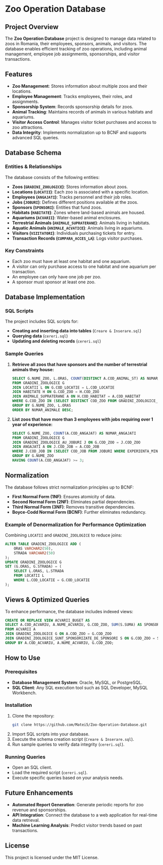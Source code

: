 # Zoo Operation Database

## Project Overview
The **Zoo Operation Database** project is designed to manage data related to zoos in Romania, their employees, sponsors, animals, and visitors. The database enables efficient tracking of zoo operations, including animal management, employee job assignments, sponsorships, and visitor transactions.

## Features
- **Zoo Management**: Stores information about multiple zoos and their locations.
- **Employee Management**: Tracks employees, their roles, and assignments.
- **Sponsorship System**: Records sponsorship details for zoos.
- **Animal Tracking**: Maintains records of animals in various habitats and aquariums.
- **Visitor Access Control**: Manages visitor ticket purchases and access to zoo attractions.
- **Data Integrity**: Implements normalization up to BCNF and supports advanced SQL queries.

## Database Schema
### Entities & Relationships
The database consists of the following entities:
- **Zoos (`GRADINI_ZOOLOGICE`)**: Stores information about zoos.
- **Locations (`LOCATII`)**: Each zoo is associated with a specific location.
- **Employees (`ANGAJATI`)**: Tracks personnel and their job roles.
- **Jobs (`JOBURI`)**: Defines different positions available at the zoos.
- **Sponsors (`SPONSORI`)**: Entities that fund zoos.
- **Habitats (`HABITATE`)**: Zones where land-based animals are housed.
- **Aquariums (`ACVARII`)**: Water-based animal enclosures.
- **Terrestrial Animals (`ANIMALE_SUPRATERANE`)**: Animals living in habitats.
- **Aquatic Animals (`ANIMALE_ACVATICE`)**: Animals living in aquariums.
- **Visitors (`VIZITATORI`)**: Individuals purchasing tickets for entry.
- **Transaction Records (`CUMPARA_ACCES_LA`)**: Logs visitor purchases.

### Key Constraints
- Each zoo must have at least one habitat and one aquarium.
- A visitor can only purchase access to one habitat and one aquarium per transaction.
- An employee can only have one job per zoo.
- A sponsor must sponsor at least one zoo.

## Database Implementation
### SQL Scripts
The project includes SQL scripts for:
- **Creating and inserting data into tables** (`Creare & Inserare.sql`)
- **Querying data** (`cereri.sql`)
- **Updating and deleting records** (`cereri.sql`)

### Sample Queries
1. **Retrieve all zoos that have sponsors and the number of terrestrial animals they house:**
   ```sql
   SELECT G.NUME_ZOO, L.ORAS, COUNT(DISTINCT A.COD_ANIMAL_ST) AS NUMAR_ANIMALE
   FROM GRADINI_ZOOLOGICE G
   JOIN LOCATII L ON G.COD_LOCATIE = L.COD_LOCATIE
   JOIN HABITATE H ON G.COD_ZOO = H.COD_ZOO
   JOIN ANIMALE_SUPRATERANE A ON H.COD_HABITAT = A.COD_HABITAT
   WHERE G.COD_ZOO IN (SELECT DISTINCT COD_ZOO FROM GRADINI_ZOOLOGICE_SUNT_SPONSORIZATE_DE_SPONSORI)
   GROUP BY G.NUME_ZOO, L.ORAS
   ORDER BY NUMAR_ANIMALE DESC;
   ```

2. **List zoos that have more than 3 employees with jobs requiring over 1 year of experience:**
   ```sql
   SELECT G.NUME_ZOO, COUNT(A.COD_ANGAJAT) AS NUMAR_ANGAJATI
   FROM GRADINI_ZOOLOGICE G
   JOIN GRADINI_ZOOLOGICE_AU_JOBURI J ON G.COD_ZOO = J.COD_ZOO
   JOIN ANGAJATI A ON J.COD_JOB = A.COD_JOB
   WHERE J.COD_JOB IN (SELECT COD_JOB FROM JOBURI WHERE EXPERIENTA_MINIMA > 1)
   GROUP BY G.NUME_ZOO
   HAVING COUNT(A.COD_ANGAJAT) >= 3;
   ```

## Normalization
The database follows strict normalization principles up to BCNF:
- **First Normal Form (1NF)**: Ensures atomicity of data.
- **Second Normal Form (2NF)**: Eliminates partial dependencies.
- **Third Normal Form (3NF)**: Removes transitive dependencies.
- **Boyce-Codd Normal Form (BCNF)**: Further eliminates redundancy.

### Example of Denormalization for Performance Optimization
Combining `LOCATII` and `GRADINI_ZOOLOGICE` to reduce joins:
```sql
ALTER TABLE GRADINI_ZOOLOGICE ADD (
    ORAS VARCHAR2(50),
    STRADA VARCHAR2(50)
);
UPDATE GRADINI_ZOOLOGICE G
SET (G.ORAS, G.STRADA) = (
    SELECT L.ORAS, L.STRADA
    FROM LOCATII L
    WHERE L.COD_LOCATIE = G.COD_LOCATIE
);
```

## Views & Optimized Queries
To enhance performance, the database includes indexed views:
```sql
CREATE OR REPLACE VIEW ACVARII_BUGET AS
SELECT A.COD_ACVARIU, A.NUME_ACVARIU, G.COD_ZOO, SUM(S.SUMA) AS SPONSORIZARI_ZOO
FROM ACVARII A
JOIN GRADINI_ZOOLOGICE G ON A.COD_ZOO = G.COD_ZOO
JOIN GRADINI_ZOOLOGICE_SUNT_SPONSORIZATE_DE_SPONSORI S ON G.COD_ZOO = S.COD_ZOO
GROUP BY A.COD_ACVARIU, A.NUME_ACVARIU, G.COD_ZOO;
```

## How to Use
### Prerequisites
- **Database Management System**: Oracle, MySQL, or PostgreSQL.
- **SQL Client**: Any SQL execution tool such as SQL Developer, MySQL Workbench.

### Installation
1. Clone the repository:
   ```sh
   git clone https://github.com/Matei5/Zoo-Operation-Database.git
   ```
2. Import SQL scripts into your database.
3. Execute the schema creation script (`Creare & Inserare.sql`).
4. Run sample queries to verify data integrity (`cereri.sql`).

### Running Queries
- Open an SQL client.
- Load the required script (`cereri.sql`).
- Execute specific queries based on your analysis needs.

## Future Enhancements
- **Automated Report Generation**: Generate periodic reports for zoo revenue and sponsorships.
- **API Integration**: Connect the database to a web application for real-time data retrieval.
- **Machine Learning Analysis**: Predict visitor trends based on past transactions.

## License
This project is licensed under the MIT License.


